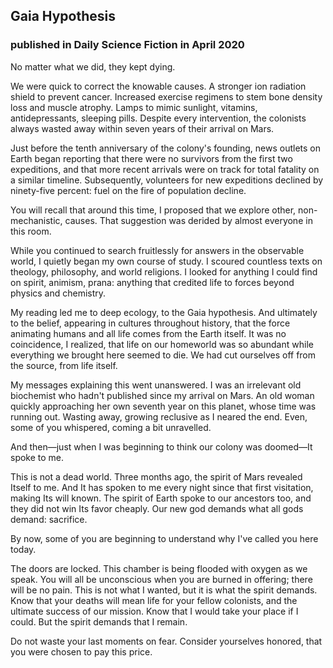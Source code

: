 ## Gaia Hypothesis

### published in Daily Science Fiction in April 2020

No matter what we did, they kept dying.

We were quick to correct the knowable causes. A stronger ion radiation shield to prevent cancer. Increased exercise regimens to stem bone density loss and muscle atrophy. Lamps to mimic sunlight, vitamins, antidepressants, sleeping pills. Despite every intervention, the colonists always wasted away within seven years of their arrival on Mars.

Just before the tenth anniversary of the colony's founding, news outlets on Earth began reporting that there were no survivors from the first two expeditions, and that more recent arrivals were on track for total fatality on a similar timeline. Subsequently, volunteers for new expeditions declined by ninety-five percent: fuel on the fire of population decline.

You will recall that around this time, I proposed that we explore other, non-mechanistic, causes. That suggestion was derided by almost everyone in this room.

While you continued to search fruitlessly for answers in the observable world, I quietly began my own course of study. I scoured countless texts on theology, philosophy, and world religions. I looked for anything I could find on spirit, animism, prana: anything that credited life to forces beyond physics and chemistry.

My reading led me to deep ecology, to the Gaia hypothesis. And ultimately to the belief, appearing in cultures throughout history, that the force animating humans and all life comes from the Earth itself. It was no coincidence, I realized, that life on our homeworld was so abundant while everything we brought here seemed to die. We had cut ourselves off from the source, from life itself.

My messages explaining this went unanswered. I was an irrelevant old biochemist who hadn't published since my arrival on Mars. An old woman quickly approaching her own seventh year on this planet, whose time was running out. Wasting away, growing reclusive as I neared the end. Even, some of you whispered, coming a bit unravelled.

And then—just when I was beginning to think our colony was doomed—It spoke to me.

This is not a dead world. Three months ago, the spirit of Mars revealed Itself to me. And It has spoken to me every night since that first visitation, making Its will known. The spirit of Earth spoke to our ancestors too, and they did not win Its favor cheaply. Our new god demands what all gods demand: sacrifice.

By now, some of you are beginning to understand why I've called you here today.

The doors are locked. This chamber is being flooded with oxygen as we speak. You will all be unconscious when you are burned in offering; there will be no pain. This is not what I wanted, but it is what the spirit demands. Know that your deaths will mean life for your fellow colonists, and the ultimate success of our mission. Know that I would take your place if I could. But the spirit demands that I remain.

Do not waste your last moments on fear. Consider yourselves honored, that you were chosen to pay this price.
